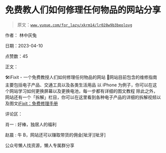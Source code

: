 # 免费教人们如何修理任何物品的网站分享

> 原文：[`www.yuque.com/for_lazy/xkrm14/lr028w9b3beolovg`](https://www.yuque.com/for_lazy/xkrm14/lr028w9b3beolovg)



作者： 林中灰兔



日期：2023-04-10



点赞数：45



正文：



🛠iFixit - 一个免费教授人们如何修理任何物品的网站 📄网站目前包含的维修指南主要包括电子产品、交通工具以及各类生活用品 以 iPhone 为例子，你可以在这个网站学习如何更换屏幕以及更换电池，每一步都有详细的图文教程 除此之外，网站还有一个「拆解」栏目，你可以在这里看到各种电子产品的详细的拆解视频以及图文[iFixit：免费修理手册](https://zh.ifixit.com/)



评论区：



肖一 : 好棒，独居人的福利



赵晨 : 牛 B，网站还可以赚取带货的佣金[呲牙][呲牙]



公众号懒人找资源，懒人专属群分享

